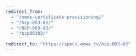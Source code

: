 ```yaml
---
redirect_from:
  - "/nmos-certificate-provisioning/"
  - "/bcp-003-03/"
  - "/BCP-003-03/"
  - "/bcp00303/"

redirect_to: "https://specs.amwa.tv/bcp-003-03"
---
```

